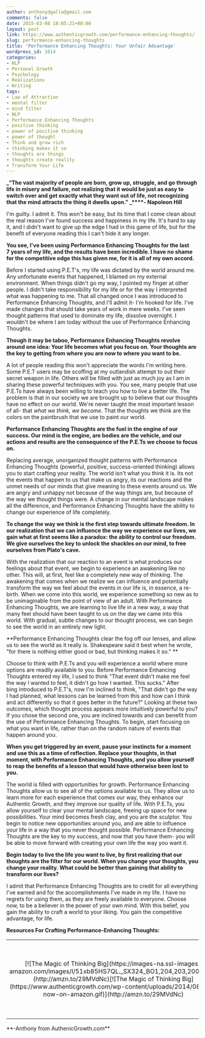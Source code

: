 ```yaml
---
author: anthonydgallo@gmail.com
comments: false
date: 2015-03-08 18:05:21+00:00
layout: post
link: https://www.authenticgrowth.com/performance-enhancing-thoughts/
slug: performance-enhancing-thoughts
title: 'Performance Enhancing Thoughts: Your Unfair Advantage'
wordpress_id: 1614
categories:
- NLP
- Personal Growth
- Psychology
- Realizations
- Writing
tags:
- Law of Attraction
- mental filter
- mind filter
- NLP
- Performance Enhancing Thoughts
- positive thinking
- power of positive thinking
- power of thought
- Think and grow rich
- thinking makes it so
- thoughts are things
- thoughts create reality
- Transform Your Life
---
```


**_“The vast majority of people are born, grow up, struggle, and go through life in misery and failure, not realizing that it would be just as easy to switch over and get exactly what they want out of life, not recognizing that the mind attracts the thing it dwells upon.” _****- Napoleon Hill**

I'm guilty. I admit it. This won't be easy, but its time that I come clean about the real reason I've found success and happiness in my life. It's hard to say it, and I didn't want to give up the edge I had in this game of life, but for the benefit of everyone reading this I can't hide it any longer.

**You see, I've been using Performance Enhancing Thoughts for the last 7 years of my life, and the results have been incredible. I have no shame for the competitive edge this has given me, for it is all of my own accord.**

Before I started using P.E.T's, my life was dictated by the world around me. Any unfortunate events that happened, I blamed on my external environment. When things didn't go my way, I pointed my finger at other people. I didn't take responsibility for my life or for the way I interpreted what was happening to me. That all changed once I was introduced to Performance Enhancing Thoughts, and I'll admit it- I'm hooked for life. I've made changes that should take years of work in mere weeks. I've seen thought patterns that used to dominate my life, dissolve overnight. I wouldn't be where I am today without the use of Performance Enhancing Thoughts.

**Though it may be taboo, Performance Enhancing Thoughts revolve around one idea: Your life becomes what you focus on. Your thoughts are the key to getting from where you are now to where you want to be.**

A lot of people reading this won't appreciate the words I'm writing here. Some P.E.T users may be scoffing at my outlandish attempt to out their secret weapon in life. Others will be filled with just as much joy as I am in sharing these powerful techniques with you. You see, many people that use P.E.Ts have always been willing to teach you how to live a better life. The problem is that in our society we are brought up to believe that our thoughts have no effect on our world. We're never taught the most important lesson of all- that _what we think, we become_. That the thoughts we think are the colors on the paintbrush that we use to paint our world.

**Performance Enhancing Thoughts are the fuel in the engine of our success. Our mind is the engine, are bodies are the vehicle, and our actions and results are the consequence of the P.E.Ts we choose to focus on.**

Replacing average, unorganized thought patterns with Performance Enhancing Thoughts (powerful, positive, success-oriented thinking) allows you to start crafting your reality. The world isn't what you think it is. Its not the events that happen to us that make us angry, its our reactions and the unmet needs of our minds that give meaning to these events around us. We are angry and unhappy not because of the way things are, but because of the way we thought things were. A change in our mental landscape makes all the difference, and Performance Enhancing Thoughts have the ability to change our experience of life completely.

**To change the way we think is the first step towards ultimate freedom. In our realization that we can influence the way we experience our lives, we gain what at first seems like a paradox: the ability to control our freedom. We give ourselves the key to unlock the shackles on our mind, to free ourselves from Plato's cave.**

With the realization that our reaction to an event is what produces our feelings about that event, we begin to experience an awakening like no other. This will, at first, feel like a completely new way of thinking. The awakening that comes when we realize we can influence and potentially transform the way we feel about the events in our life is, in essence, a re-birth. When we come into this world, we experience something so new as to be unimaginable from the point of view of an adult. With Performance Enhancing Thoughts, we are learning to live life in a new way, a way that many feel should have been taught to us on the day we came into this world. With gradual, subtle changes to our thought process, we can begin to see the world in an entirely new light.

**Performance Enhancing Thoughts clear the fog off our lenses, and allow us to see the world as it really is. Shakespeare said it best when he wrote, "for there is nothing either good or bad, but thinking makes it so." **

Choose to think with P.E.Ts and you will experience a world where more options are readily available to you. Before Performance Enhancing Thoughts entered my life, I used to think "That event didn't make me feel the way I wanted to feel, it didn't go how I wanted. This sucks." After bing introduced to P.E.T's, now I'm inclined to think, "That didn't go the way I had planned, what lessons can be learned from this and how can I think and act differently so that it goes better in the future?" Looking at these two outcomes, which thought process appears more intuitively powerful to you? If you chose the second one, you are inclined towards and can benefit from the use of Performance Enhancing Thoughts. To begin, start focusing on what you want in life, rather than on the random nature of events that happen around you.

**When you get triggered by an event, pause your instincts for a moment and use this as a time of reflection. Replace your thoughts, in that moment, with Performance Enhancing Thoughts, and you allow yourself to reap the benefits of a lesson that would have otherwise been lost to you.**

The world is filled with opportunities for growth. Performance Enhancing Thoughts allow us to see all of the options available to us. They allow us to learn more for each experience that comes our way, they enhance our Authentic Growth, and they improve our quality of life. With P.E.Ts, you allow yourself to clear your mental landscape, freeing up space for new possibilities. Your mind becomes fresh clay, and you are the sculptor. You begin to notice new opportunities around you, and are able to influence your life in a way that you never thought possible. Performance Enhancing Thoughts are the key to my success, and now that you have them- you will be able to move forward with creating your own life the way you want it.

**Begin today to live the life you want to live, by first realizing that our thoughts are the filter for our world. When you change your thoughts, you change your reality. What could be better than gaining that ability to transform our lives?**

I admit that Performance Enhancing Thoughts are to credit for all everything I've earned and for the accomplishments I've made in my life. I have no regrets for using them, as they are freely available to everyone. Choose now, to be a believer in the power of your own mind. With this belief, you gain the ability to craft a world to your liking. You gain the competitive advantage, for life.

**Resources For Crafting Performance-Enhancing Thoughts:**
<table >
<tbody >
<tr align="center" >

<td >[![The Magic of Thinking Big](https://images-na.ssl-images-amazon.com/images/I/51xb85HS7QL._SX324_BO1,204,203,200_.jpg)](http://amzn.to/29MVdNc)[![The Magic of Thinking Big](https://www.authenticgrowth.com/wp-content/uploads/2014/08/buy-now-on-amazon.gif)](http://amzn.to/29MVdNc)
</td>

<td >[![The 10X Rule](https://images-na.ssl-images-amazon.com/images/I/41AdzcAGBLL._SX329_BO1,204,203,200_.jpg)](http://amzn.to/29EJJ1b)[![The 10X Rule](https://www.authenticgrowth.com/wp-content/uploads/2014/08/buy-now-on-amazon.gif)](http://amzn.to/29EJJ1b)
</td>

<td >[![The Big Leap](https://images-na.ssl-images-amazon.com/images/I/41lJG11Kn-L._SX332_BO1,204,203,200_.jpg)](http://amzn.to/29R3KkP)[![The Big Leap](https://www.authenticgrowth.com/wp-content/uploads/2014/08/buy-now-on-amazon.gif)](http://amzn.to/29R3KkP)
</td>
</tr>
</tbody>
</table>
**-Anthony from AuthenicGrowth.com**


